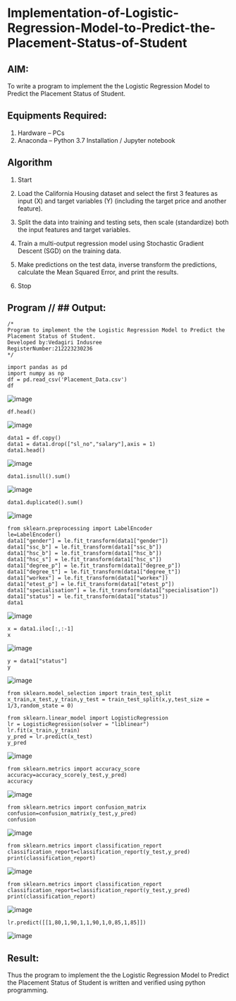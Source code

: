 # Implementation-of-Logistic-Regression-Model-to-Predict-the-Placement-Status-of-Student

## AIM:
To write a program to implement the the Logistic Regression Model to Predict the Placement Status of Student.

## Equipments Required:
1. Hardware – PCs
2. Anaconda – Python 3.7 Installation / Jupyter notebook

## Algorithm
1. Start

2. Load the California Housing dataset and select the first 3 features as input (X) and target variables (Y) (including the target price and another feature).

3. Split the data into training and testing sets, then scale (standardize) both the input features and target variables.

4. Train a multi-output regression model using Stochastic Gradient Descent (SGD) on the training data.

5. Make predictions on the test data, inverse transform the predictions, calculate the Mean Squared Error, and print the results.

6. Stop
## Program // ## Output:
```
/*
Program to implement the the Logistic Regression Model to Predict the Placement Status of Student.
Developed by:Vedagiri Indusree
RegisterNumber:212223230236  
*/
```
```
import pandas as pd
import numpy as np 
df = pd.read_csv('Placement_Data.csv')
df
```
![image](https://github.com/user-attachments/assets/1cc9e922-a4d2-48a9-89b9-eda08a08f3de)

```
df.head()
```
![image](https://github.com/user-attachments/assets/fae079cf-9ba5-4721-b01f-15da83b0f5e2)

```
data1 = df.copy()
data1 = data1.drop(["sl_no","salary"],axis = 1)
data1.head()
```
![image](https://github.com/user-attachments/assets/1bbb3028-fb3d-44e2-9f6d-af91d550d30d)

```
data1.isnull().sum()
```
![image](https://github.com/user-attachments/assets/e0f9c5f7-d6e3-46cf-92bd-c8b6ba6477af)

```
data1.duplicated().sum()
```
![image](https://github.com/user-attachments/assets/76e92ace-8bdb-4c5f-b5bd-2f1ef5592ad2)

```
from sklearn.preprocessing import LabelEncoder
le=LabelEncoder()
data1["gender"] = le.fit_transform(data1["gender"])
data1["ssc_b"] = le.fit_transform(data1["ssc_b"])
data1["hsc_b"] = le.fit_transform(data1["hsc_b"])
data1["hsc_s"] = le.fit_transform(data1["hsc_s"])
data1["degree_p"] = le.fit_transform(data1["degree_p"])
data1["degree_t"] = le.fit_transform(data1["degree_t"])
data1["workex"] = le.fit_transform(data1["workex"])
data1["etest_p"] = le.fit_transform(data1["etest_p"])
data1["specialisation"] = le.fit_transform(data1["specialisation"])
data1["status"] = le.fit_transform(data1["status"])
data1
```
![image](https://github.com/user-attachments/assets/4912bd17-f5b6-47b2-b884-0de40b62e1c3)

```
x = data1.iloc[:,:-1]
x
```
![image](https://github.com/user-attachments/assets/0bc4c153-6cb9-4d93-8dc1-900c024c249d)

```
y = data1["status"]
y
```
![image](https://github.com/user-attachments/assets/891451e0-cd8d-471a-913f-a78e8d88c13e)
```
from sklearn.model_selection import train_test_split
x_train,x_test,y_train,y_test = train_test_split(x,y,test_size = 1/3,random_state = 0)
```
```
from sklearn.linear_model import LogisticRegression
lr = LogisticRegression(solver = "liblinear")
lr.fit(x_train,y_train)
y_pred = lr.predict(x_test)
y_pred
```
![image](https://github.com/user-attachments/assets/d9b5988e-ce66-4551-9a6f-ed5209d78bac)

```
from sklearn.metrics import accuracy_score
accuracy=accuracy_score(y_test,y_pred)
accuracy
```
![image](https://github.com/user-attachments/assets/e0908e3d-0934-40fd-b5e3-a70366e0e244)

```
from sklearn.metrics import confusion_matrix
confusion=confusion_matrix(y_test,y_pred)
confusion
```
![image](https://github.com/user-attachments/assets/484fe291-30fc-4583-84ff-a20c0ac3029e)

```
from sklearn.metrics import classification_report
classification_report=classification_report(y_test,y_pred)
print(classification_report)
```
![image](https://github.com/user-attachments/assets/4ae5d1cb-4171-4b87-8d5f-76682cd4c64f)

```
from sklearn.metrics import classification_report
classification_report=classification_report(y_test,y_pred)
print(classification_report)
```
![image](https://github.com/user-attachments/assets/905f8ee9-09ab-458a-a8b2-d5a85f8c2b3e)

```
lr.predict([[1,80,1,90,1,1,90,1,0,85,1,85]])
```
![image](https://github.com/user-attachments/assets/f24cae65-e256-47ee-97bc-fc2619e50076)

## Result:
Thus the program to implement the the Logistic Regression Model to Predict the Placement Status of Student is written and verified using python programming.
